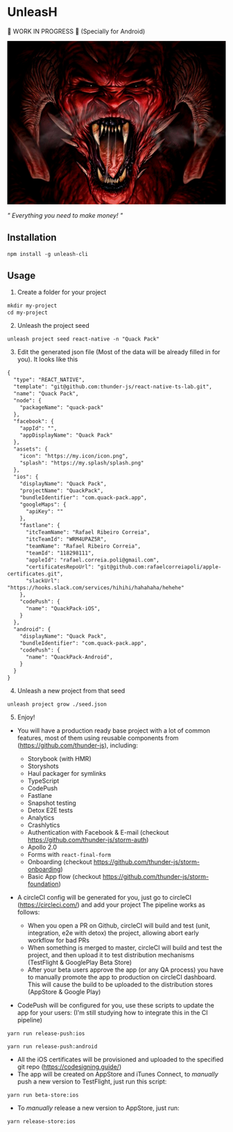 # UnleasH

🚧 WORK IN PROGRESS 🚧 (Specially for Android)

![UnleasH](https://raw.githubusercontent.com/rafaelcorreiapoli/unleash-cli/master/resources/demon.jpg)

*" Everything you need to make money! "*



## Installation
```
npm install -g unleash-cli
```

## Usage
1. Create a folder for your project
```
mkdir my-project
cd my-project
```
2. Unleash the project seed
```
unleash project seed react-native -n "Quack Pack"
```

3. Edit the generated json file (Most of the data will be already filled in for you). It looks like this
```
{
  "type": "REACT_NATIVE",
  "template": "git@github.com:thunder-js/react-native-ts-lab.git",
  "name": "Quack Pack",
  "node": {
    "packageName": "quack-pack"
  },
  "facebook": {
    "appId": "",
    "appDisplayName": "Quack Pack"
  },
  "assets": {
    "icon": "https://my.icon/icon.png",
    "splash": "https://my.splash/splash.png"
  },
  "ios": {
    "displayName": "Quack Pack",
    "projectName": "QuackPack",
    "bundleIdentifier": "com.quack-pack.app",
    "googleMaps": {
      "apiKey": ""
    },
    "fastlane": {
      "itcTeamName": "Rafael Ribeiro Correia",
      "itcTeamId": "WRM4UPAZ5R",
      "teamName": "Rafael Ribeiro Correia",
      "teamId": "118298111",
      "appleId": "rafael.correia.poli@gmail.com",
      "certificatesRepoUrl": "git@github.com:rafaelcorreiapoli/apple-certificates.git",
      "slackUrl": "https://hooks.slack.com/services/hihihi/hahahaha/hehehe"
    },
    "codePush": {
      "name": "QuackPack-iOS",
    }
  },
  "android": {
    "displayName": "Quack Pack",
    "bundleIdentifier": "com.quack-pack.app",
    "codePush": {
      "name": "QuackPack-Android",
    }
  }
}
```

4. Unleash a new project from that seed
```
unleash project grow ./seed.json
```

5. Enjoy!
- You will have a production ready base project with a lot of common features, most of them using reusable components from (https://github.com/thunder-js), including:
  - Storybook (with HMR)
  - Storyshots
  - Haul packager for symlinks
  - TypeScript
  - CodePush
  - Fastlane
  - Snapshot testing
  - Detox E2E tests
  - Analytics
  - Crashlytics
  - Authentication with Facebook & E-mail (checkout https://github.com/thunder-js/storm-auth)
  - Apollo 2.0
  - Forms with `react-final-form`
  - Onboarding (checkout https://github.com/thunder-js/storm-onboarding)
  - Basic App flow (checkout https://github.com/thunder-js/storm-foundation)


- A circleCI config will be generated for you, just go to circleCI (https://circleci.com/) and add your project
The pipeline works as follows:
  - When you open a PR on Github, circleCI will build and test (unit, integration, e2e with detox) the project, allowing abort early workflow for bad PRs
  - When something is merged to master, circleCI will build and test the project, and then upload it to test distribution mechanisms (TestFlight & GooglePlay Beta Store)
  - After your beta users approve the app (or any QA process) you have to manually promote the app to production on circleCI dashboard. This will cause the build to be uploaded to the distribution stores (AppStore & Google Play)
 
- CodePush will be configured for you, use these scripts to update the app for your users: (I'm still studying how to integrate this in the CI pipeline)
```
yarn run release-push:ios
```
```
yarn run release-push:android
```
- All the iOS certificates will be provisioned and uploaded to the specified git repo (https://codesigning.guide/)
- The app will be created on AppStore and iTunes Connect, to *manually* push a new version to TestFlight, just run this script:
```
yarn run beta-store:ios
```
- To *manually* release a new version to AppStore, just run:
```
yarn release-store:ios
```